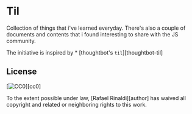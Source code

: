 # Til

Collection of things that i've learned everyday. There's also a couple of documents and contents that i found interesting to share with the JS community.

The initiative is inspired by * [thoughtbot's `til`][thoughtbot-til]

## License

[![CC0](http://mirrors.creativecommons.org/presskit/buttons/88x31/svg/cc-zero.svg)][cc0]

To the extent possible under law, [Rafael Rinaldi][author] has waived all copyright and related or neighboring rights to this work.